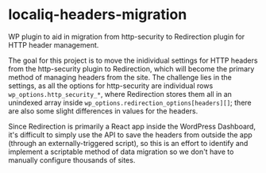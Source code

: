 # localiq-headers-migration
WP plugin to aid in migration from http-security to Redirection plugin for HTTP header management.

The goal for this project is to move the inidividual settings for HTTP headers from the http-security plugin to Redirection, 
which will become the primary method of managing headers from the site. The challenge lies in the settings, as all the options
for http-security are individual rows `wp_options.http_security_*`, where Redirection stores them all in an unindexed array
inside `wp_options.redirection_options[headers][]`; there are also some slight differences in values for the headers.

Since Redirection is primarily a React app inside the WordPress Dashboard, it's difficult to simply use the API to save the headers
from outside the app (through an externally-triggered script), so this is an effort to identify and implement a scriptable method
of data migration so we don't have to manually configure thousands of sites.
